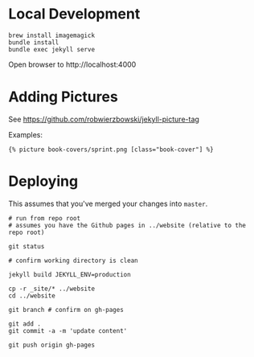 # Local Development

```
brew install imagemagick
bundle install
bundle exec jekyll serve
```

Open browser to http://localhost:4000

# Adding Pictures
See https://github.com/robwierzbowski/jekyll-picture-tag

Examples:
```
{% picture book-covers/sprint.png [class="book-cover"] %}

```

# Deploying

This assumes that you've merged your changes into `master`.

```
# run from repo root
# assumes you have the Github pages in ../website (relative to the repo root)

git status

# confirm working directory is clean

jekyll build JEKYLL_ENV=production

cp -r _site/* ../website
cd ../website

git branch # confirm on gh-pages

git add .
git commit -a -m 'update content'

git push origin gh-pages
```
